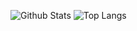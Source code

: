 ![Github Stats](https://github-readme-stats.vercel.app/api?username=frin0911&theme=graywhite&show_icons=True)
![Top Langs](https://github-readme-stats.vercel.app/api/top-langs/?username=frin0911&hide_title=True)
